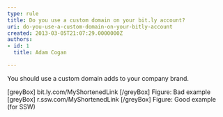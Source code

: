 ```yaml
---
type: rule
title: Do you use a custom domain on your bit.ly account?
uri: do-you-use-a-custom-domain-on-your-bitly-account
created: 2013-03-05T21:07:29.0000000Z
authors:
- id: 1
  title: Adam Cogan

---
```


You should use a custom domain adds to your company brand.

[greyBox]
 bit.ly.com/MyShortenedLink 
[/greyBox]
Figure: Bad example
[greyBox]
 r.ssw.com/MyShortenedLink 
[/greyBox]
Figure: Good example (for SSW)
